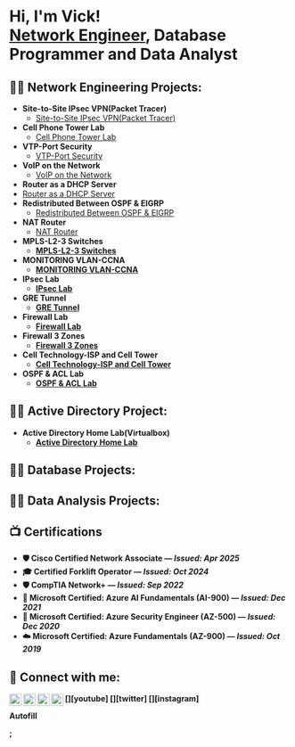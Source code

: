 <h1>Hi, I'm Vick! <br/><a href="https://github.com/Vick-Chirchir">Network Engineer</a>, <a>Database Programmer and Data Analyst</a>

<h2>👨‍💻 Network Engineering Projects:</h2>

- <b> Site-to-Site IPsec VPN(Packet Tracer)</b>
  - [Site-to-Site IPsec VPN(Packet Tracer)](https://github.com/Vick-Chirchir/Site-to-Site-IPsec-VPN)
- <b>Cell Phone Tower Lab</b>
   - [Cell Phone Tower Lab](https://github.com/Vick-Chirchir/Cell-Phone-Tower-Lab)
- <b>VTP-Port Security</b>
  - [VTP-Port Security](https://github.com/Vick-Chirchir/VTP-Port-Security) 
- <b>VoIP on the Network</b>
  - [VoIP on the Network](https://github.com/Vick-Chirchir/VoIP-on-the-Network)
 - <b>Router as a DHCP Server</b>
  - [Router as a DHCP Server](https://github.com/Vick-Chirchir/Router-as-a-DHCP-Server)
- <b>Redistributed Between OSPF & EIGRP</b>
   - [Redistributed Between OSPF & EIGRP](https://github.com/Vick-Chirchir/Redistributed-Between-OSPF-EIGRP)
- <b>NAT Router</b>
   - [NAT Router](https://github.com/Vick-Chirchir/NAT-Router) <b>
- <b>MPLS-L2-3 Switches</b>
   - [MPLS-L2-3 Switches](https://github.com/Vick-Chirchir/MPLS-L2-3-Switches) 
- <b>MONITORING VLAN-CCNA</b>
   - [MONITORING VLAN-CCNA](https://github.com/Vick-Chirchir/MONITORING-VLAN-CCNA)
- <b>IPsec Lab</b>
   - [IPsec Lab](https://github.com/Vick-Chirchir/IPsec-Lab) 
- <b>GRE Tunnel</b>
   - [GRE Tunnel](https://github.com/Vick-Chirchir/GRE-Tunnel) 
- <b>Firewall Lab</b>
   - [Firewall Lab](https://github.com/Vick-Chirchir/Firewall-Lab) 
- <b>Firewall 3 Zones</b>
    - [Firewall 3 Zones](https://github.com/Vick-Chirchir/Firewall-3-Zones)  
- <b>Cell Technology-ISP and Cell Tower</b>
   - [Cell Technology-ISP and Cell Tower](https://github.com/Vick-Chirchir/Cell-Technology-ISP-and-Cell-Tower) 
- <b>OSPF & ACL Lab</b>
   - [OSPF & ACL Lab](https://github.com/Vick-Chirchir/OSPF-ACL-Lab) 

<h2>👨‍💻 Active Directory Project:</h2>

- <b> Active Directory Home Lab(Virtualbox)</b>
  - [Active Directory Home Lab](https://github.com/Vick-Chirchir/Site-to-Site-IPsec-VPN)
<h2>👨‍💻 Database Projects:</h2>
<h2>👨‍💻 Data Analysis Projects:</h2>


<h2>📺 Certifications </h2>

- 🛡️ Cisco Certified Network Associate — *Issued: Apr 2025*
- 🎓 Certified Forklift Operator — *Issued: Oct 2024*
- 🛡️ CompTIA Network+ — *Issued: Sep 2022*
- 🤖 Microsoft Certified: Azure AI Fundamentals (AI-900) — *Issued: Dec 2021*
- 🔐 Microsoft Certified: Azure Security Engineer (AZ-500) — *Issued: Dec 2020*
- ☁️ Microsoft Certified: Azure Fundamentals (AZ-900) — *Issued: Oct 2019*



<h2> 🤳 Connect with me:</h2>

[<img align="left" alt="JoshMadakor | YouTube" width="22px" src="https://cdn.jsdelivr.net/npm/simple-icons@v3/icons/youtube.svg" />][youtube]
[<img align="left" alt="JoshMadakor | Twitter" width="22px" src="https://cdn.jsdelivr.net/npm/simple-icons@v3/icons/twitter.svg" />][twitter]
[<img align="left" alt="JoshMadakor | LinkedIn" width="22px" src="https://cdn.jsdelivr.net/npm/simple-icons@v3/icons/linkedin.svg" />][linkedin]
[<img align="left" alt="JoshMadakor | Instagram" width="22px" src="https://cdn.jsdelivr.net/npm/simple-icons@v3/icons/instagram.svg" />][instagram]


[linkedin]: https://www.linkedin.com/in/victor-chirchir-134326107/
<!--
[twitter]: https://twitter.com/joshmadakor
[youtube]: https://www.youtube.com/c/joshmadakor
[instagram]: https://www.instagram.com/joshmadakor/
-->

<!--
**joshmadakor1/joshmadakor1** is a ✨ _special_ ✨ repository because its `README.md` (this file) appears on your GitHub profile.

Here are some ideas to get you started:

- 🔭 I’m currently working on ...
- 🌱 I’m currently learning ...
- 👯 I’m looking to collaborate on ...
- 🤔 I’m looking for help with ...
- 💬 Ask me about ...
- 📫 How to reach me: ...
- 😄 Pronouns: ...
- ⚡ Fun fact: ...
-->
Autofill

;
